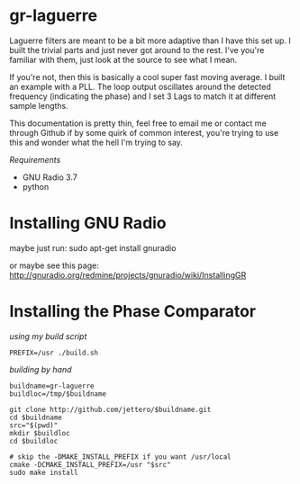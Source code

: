 gr-laguerre
===========

Laguerre filters are meant to be a bit more adaptive than I have this set up. I
built the trivial parts and just never got around to the rest. I've you're
familiar with them, just look at the source to see what I mean.

If you're not, then this is basically a cool super fast moving average. I built
an example with a PLL. The loop output oscillates around the detected frequency
(indicating the phase) and I set 3 Lags to match it at different sample lengths.

This documentation is pretty thin, feel free to email me or contact me through
Github if by some quirk of common interest, you're trying to use this and wonder
what the hell I'm trying to say.

*Requirements*

* GNU Radio 3.7
* python 

Installing GNU Radio
====================

maybe just run:
sudo apt-get install gnuradio

or maybe see this page:
http://gnuradio.org/redmine/projects/gnuradio/wiki/InstallingGR

Installing the Phase Comparator
===============================

*using my build script*

    PREFIX=/usr ./build.sh

*building by hand*

    buildname=gr-laguerre
    buildloc=/tmp/$buildname

    git clone http://github.com/jettero/$buildname.git
    cd $buildname
    src="$(pwd)"
    mkdir $buildloc
    cd $buildloc

    # skip the -DMAKE_INSTALL_PREFIX if you want /usr/local
    cmake -DCMAKE_INSTALL_PREFIX=/usr "$src"
    sudo make install

